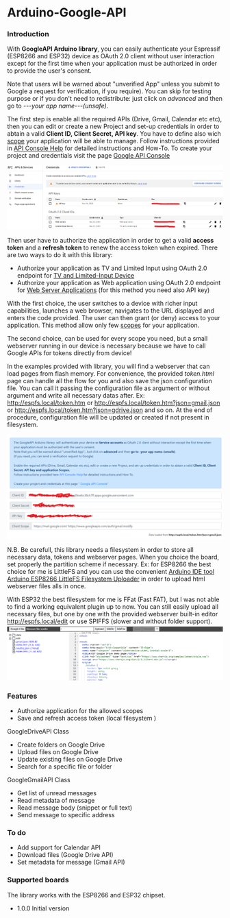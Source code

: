 # Arduino-Google-API

### Introduction
With **GoogleAPI Arduino library**, you can easily authenticate your Espressif (ESP8266 and ESP32) device as OAuth 2.0 client without user interaction except for the first time when your application must be authorized in order to provide the user's consent.

Note that users will be warned about "unverified App" unless you submit to Google a request for verification, if you require). 
You can skip for testing purpose or if you don't need to redistribute: just click on *advanced* and then go to *---your app name---(unsafe)*.

The first step is enable all the required APIs (Drive, Gmail, Calendar etc etc), then you can edit or create a new Project and set-up credentials in order to abtain a valid **Client ID, Client Secret, API key**. You have to define also wich [scope](https://developers.google.com/identity/protocols/oauth2/scopes) your application will be able to manage.
Follow instructions provided in [API Console Help](https://support.google.com/googleapi/answer/7037264) for detailed instructions and How-To.
To create your project and credentials visit the page [Google API Console](https://console.developers.google.com/apis/credentials)

![Google API credentials](/credentials1.png)

Then user have to authorize the application in order to get a valid **access token** and a **refresh token** to renew the access token when expired.
There are two ways to do it with this library:
* Authorize your application as TV and Limited Input using OAuth 2.0 endpoint for [TV and Limited-Input Device](https://developers.google.com/identity/protocols/oauth2/limited-input-device)
* Authorize your application as Web application using OAuth 2.0 endpoint for [Web Server Applications](https://developers.google.com/identity/protocols/oauth2/web-server) (for this method you need also API key)

With the first choice, the user switches to a device with richer input capabilities, launches a web browser, navigates to the URL displayed and enters the code provided. The user can then grant (or deny) access to your application.
This method allow only few [scopes](https://developers.google.com/identity/protocols/oauth2/limited-input-device#allowedscopes) for your application.

The second choice, can be used for every scope you need, but a small webserver running in our device is necessary because we have to call Google APIs for tokens directly from device!

In the examples provided with library, you will find a webserver that can load pages from flash memory.
For convenience, the provided *token.html* page can handle all the flow for you and also save the json configuration file. You can call it passing the configuration file as argument or without argument and write all necessary datas after.
Ex: http://espfs.local/token.htm or http://espfs.local/token.htm?json=gmail.json or http://espfs.local/token.htm?json=gdrive.json and so on.
At the end of procedure, configuration file will be updated or created if not present in filesystem.

![Tokens Helper page](/token_helper.png)

N.B.
Be carefull, this library needs a filesystem in order to store all necessary data, tokens and webserver pages.
When you choice the board, set properly the partition scheme if necessary. Ex: for ESP8266 the best choice for me is LittleFS and you can use the convenient [Arduino IDE tool Arduino ESP8266 LittleFS Filesystem Uploader](https://github.com/earlephilhower/arduino-esp8266littlefs-plugin) in order to upload html webserver files alls in once.

With ESP32 the best filesystem for me is FFat (Fast FAT), but I was not able to find a working equivalent plugin up to now.
You can still easily upload all necessary files, but one by one with the provided webserver built-in editor http://espfs.local/edit or use SPIFFS (slower and without folder support).
![built-in edit page](/editor.png)



### Features
+ Authorize application for the allowed scopes
+ Save and refresh access token (local filesystem )

GoogleDriveAPI Class 
+ Create folders on Google Drive
+ Upload files on Google Drive
+ Update existing files on Google Drive
+ Search for a specific file or folder

GoogleGmailAPI Class
+ Get list of unread messages
+ Read metadata of message
+ Read message body (snippet or full text)
+ Send message to specific address

### To do
+ Add support for Calendar API
+ Download files (Google Drive API)
+ Set metadata for message (Gmail API)

### Supported boards
The library works with the ESP8266 and ESP32 chipset.


+ 1.0.0   Initial version
